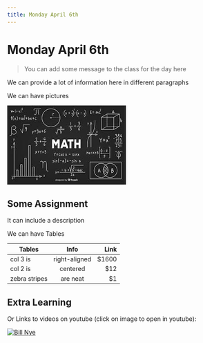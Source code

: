```yaml
---
title: Monday April 6th
---
```

# Monday April 6th
> You can add some message to the class for the day here

We can provide a lot of information here in different paragraphs

We can have pictures

![Logo](./images/math.jpg)

## Some Assignment

It can include a description

We can have Tables

| Tables        | Info           | Link  |
| ------------- |:-------------:| -----:|
| col 3 is      | right-aligned | $1600 |
| col 2 is      | centered      |   $12 |
| zebra stripes | are neat      |    $1 |

## Extra Learning
Or Links to videos on youtube (click on image to open in youtube): 

[![Bill Nye](http://img.youtube.com/vi/vSR2ZG0yjP8/0.jpg)](https://youtu.be/vSR2ZG0yjP8)